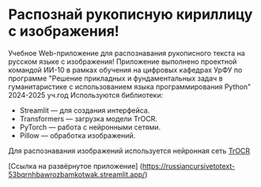 # Распознай рукописную кириллицу с изображения!

Учебное Web-приложение для распознавания рукописного текста на русском языке с изображения!
Приложение выполнено проектной командой ИИ-10 в рамках обучения на цифровых кафедрах УрФУ по программе "Решение прикладных и фундаментальных задач в гуманитаристике с использованием языка программирования Python"
2024-2025 уч.год
Используются библиотеки:
- Streamlit — для создания интерфейса.
- Transformers — загрузка модели TrOCR.
- PyTorch — работа с нейронными сетями.
- Pillow — обработка изображений.

Для распознавания изображений используется нейронная сеть [TrOCR](https://huggingface.co/kazars24/trocr-base-handwritten-ru)

[Ссылка на развёрнутое приложение] (https://russiancursivetotext-53bqrnhbawrozbamkotwak.streamlit.app/)

